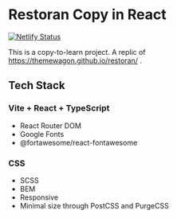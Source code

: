 # Restoran Copy in React

[![Netlify Status](https://api.netlify.com/api/v1/badges/e25c4a25-0342-42f7-ad34-e87a5ee080b9/deploy-status)](https://app.netlify.com/sites/enrico-dgr-restoran-react-copy/deploys)

This is a copy-to-learn project. A replic of <https://themewagon.github.io/restoran/> .

## Tech Stack

### Vite + React + TypeScript

- React Router DOM
- Google Fonts
- @fortawesome/react-fontawesome

### CSS

- SCSS
- BEM
- Responsive
- Minimal size through PostCSS and PurgeCSS
